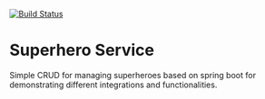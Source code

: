 [![Build Status](https://travis-ci.org/cod3hulk/superhero-service.svg?branch=master)](https://travis-ci.org/cod3hulk/superhero-service)
# Superhero Service
Simple CRUD for managing superheroes based on spring boot for demonstrating different
integrations and functionalities.